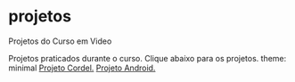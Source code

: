 # projetos
 Projetos do Curso em Video

Projetos praticados durante o curso. 
Clique abaixo para os projetos.
theme: minimal
<a href="hugovini.github.io/projetos/projeto-cordel">Projeto Cordel.</a>
<a href="hugovini.github.io/projetos/android-cguana">Projeto Android.</a>